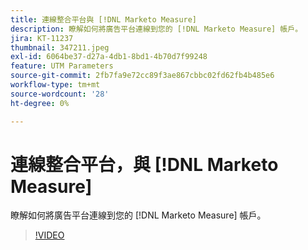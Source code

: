 ```yaml
---
title: 連線整合平台與 [!DNL Marketo Measure]
description: 瞭解如何將廣告平台連線到您的 [!DNL Marketo Measure] 帳戶。
jira: KT-11237
thumbnail: 347211.jpeg
exl-id: 6064be37-d27a-4db1-8bd1-4b70d7f99248
feature: UTM Parameters
source-git-commit: 2fb7fa9e72cc89f3ae867cbbc02fd62fb4b485e6
workflow-type: tm+mt
source-wordcount: '28'
ht-degree: 0%

---
```


# 連線整合平台，與 [!DNL Marketo Measure]

瞭解如何將廣告平台連線到您的 [!DNL Marketo Measure] 帳戶。

>[!VIDEO](https://video.tv.adobe.com/v/347211/?quality=12&learn=on)
